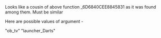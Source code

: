 Looks like a cousin of above function _6D6840CEE8845831 as it was found among them. Must be similar

Here are possible values of argument - 

"ob_tv"
"launcher_Darts"
